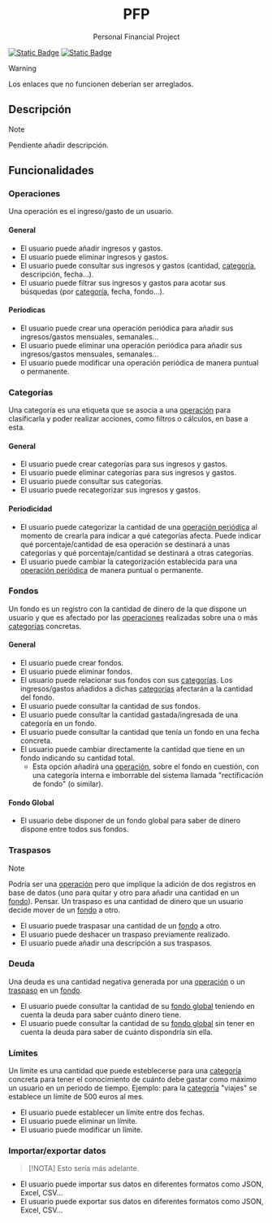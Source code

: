 <!-- todo: translate the README.md file: https://github.com/jonatasemidio/multilanguage-readme-pattern?tab=readme-ov-file -->

<h1 align=center>PFP</h1>
<p align=center>Personal Financial Project</p>

[![Static Badge](https://img.shields.io/badge/lang-en-blue)](https://github.com/pablomgdev/pfp-personal-financial-project/blob/doc/update-readme-info/README.md) [![Static Badge](https://img.shields.io/badge/lang-es-red)](https://github.com/pablomgdev/pfp-personal-financial-project/blob/doc/update-readme-info/README.es-ES.md)

> [!WARNING]
> Los enlaces que no funcionen deberían ser arreglados.

## Descripción
> [!NOTE]
> Pendiente añadir descripción.

## Funcionalidades
### Operaciones
Una operación es el ingreso/gasto de un usuario.
#### General
- El usuario puede añadir ingresos y gastos.
- El usuario puede eliminar ingresos y gastos.
- El usuario puede consultar sus ingresos y gastos (cantidad, [categoría](), descripción, fecha...).
- El usuario puede filtrar sus ingresos y gastos para acotar sus búsquedas (por [categoría](), fecha, fondo...).
#### Periodicas
- El usuario puede crear una operación periódica para añadir sus ingresos/gastos mensuales, semanales...
- El usuario puede eliminar una operación periódica para añadir sus ingresos/gastos mensuales, semanales...
- El usuario puede modificar una operación periódica de manera puntual o permanente.
### Categorías
Una categoría es una etiqueta que se asocia a una [operación]() para clasificarla y poder realizar acciones, como filtros o cálculos, en base a esta.
#### General
- El usuario puede crear categorías para sus ingresos y gastos.
- El usuario puede eliminar categorías para sus ingresos y gastos.
- El usuario puede consultar sus categorías.
- El usuario puede recategorizar sus ingresos y gastos.
#### Periodicidad
- El usuario puede categorizar la cantidad de una [operación periódica]() al momento de crearla para indicar a qué categorías afecta. Puede indicar qué porcentaje/cantidad de esa operación se destinará a unas categorías y qué porcentaje/cantidad se destinará a otras categorías.
- El usuario puede cambiar la categorización establecida para una [operación periódica]() de manera puntual o permanente.
### Fondos
Un fondo es un registro con la cantidad de dinero de la que dispone un usuario y que es afectado por las [operaciones]() realizadas sobre una o más [categorías]() concretas.
#### General
- El usuario puede crear fondos.
- El usuario puede eliminar fondos.
- El usuario puede relacionar sus fondos con sus [categorías](). Los ingresos/gastos añadidos a dichas [categorías]() afectarán a la cantidad del fondo.
- El usuario puede consultar la cantidad de sus fondos.
- El usuario puede consultar la cantidad gastada/ingresada de una categoría en un fondo.
- El usuario puede consultar la cantidad que tenía un fondo en una fecha concreta.
- El usuario puede cambiar directamente la cantidad que tiene en un fondo indicando su cantidad total.
  - Esta opción añadirá una [operación](), sobre el fondo en cuestión, con una categoría interna e imborrable del sistema llamada "rectificación de fondo" (o similar).
#### Fondo Global
- El usuario debe disponer de un fondo global para saber de dinero dispone entre todos sus fondos.
### Traspasos
> [!NOTE]
> Podría ser una [operación]() pero que implique la adición de dos registros en base de datos (uno para quitar y otro para añadir una cantidad en un [fondo]()). Pensar.
Un traspaso es una cantidad de dinero que un usuario decide mover de un [fondo]() a otro.
- El usuario puede traspasar una cantidad de un [fondo]() a otro.
- El usuario puede deshacer un traspaso previamente realizado.
- El usuario puede añadir una descripción a sus traspasos.
### Deuda
Una deuda es una cantidad negativa generada por una [operación]() o un [traspaso]() en un [fondo]().
- El usuario puede consultar la cantidad de su [fondo global]() teniendo en cuenta la deuda para saber cuánto dinero tiene.
- El usuario puede consultar la cantidad de su [fondo global]() sin tener en cuenta la deuda para saber de cuánto dispondría sin ella.
### Límites
Un límite es una cantidad que puede esteblecerse para una [categoría]() concreta para tener el conocimiento de cuánto debe gastar como máximo un usuario en un periodo de tiempo. Ejemplo: para la [categoría]() "viajes" se establece un límite de 500 euros al mes.
- El usuario puede establecer un límite entre dos fechas.
- El usuario puede eliminar un límite.
- El usuario puede modificar un límite.
### Importar/exportar datos
> [!NOTA]
> Esto sería más adelante.
- El usuario puede importar sus datos en diferentes formatos como JSON, Excel, CSV...
- El usuario puede exportar sus datos en diferentes formatos como JSON, Excel, CSV...
